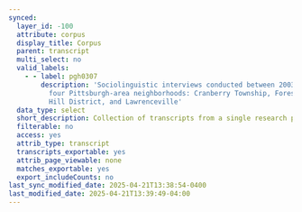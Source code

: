 ```yaml
---
synced:
  layer_id: -100
  attribute: corpus
  display_title: Corpus
  parent: transcript
  multi_select: no
  valid_labels:
    - - label: pgh0307
        description: 'Sociolinguistic interviews conducted between 2003 and 2007 in
          four Pittsburgh-area neighborhoods: Cranberry Township, Forest Hills, the
          Hill District, and Lawrenceville'
  data_type: select
  short_description: Collection of transcripts from a single research project
  filterable: no
  access: yes
  attrib_type: transcript
  transcripts_exportable: yes
  attrib_page_viewable: none
  matches_exportable: yes
  export_includeCounts: no
last_sync_modified_date: 2025-04-21T13:38:54-0400
last_modified_date: 2025-04-21T13:39:49-04:00
---
```

